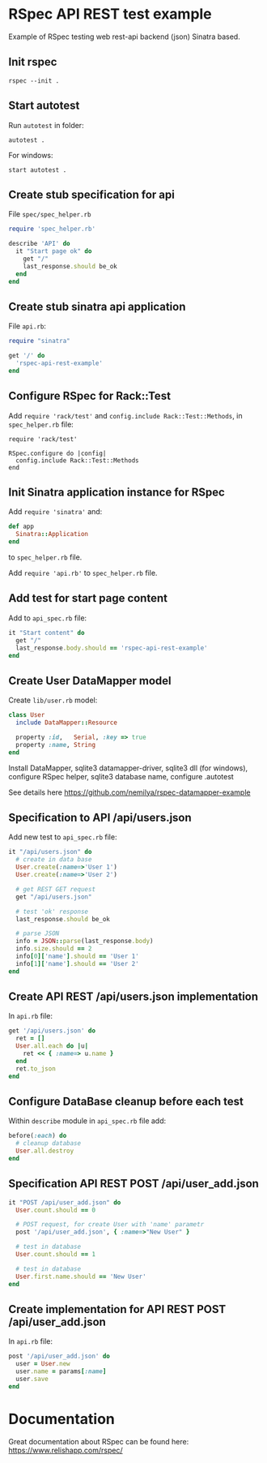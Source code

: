 RSpec API REST test example
===========================

Example of RSpec testing web rest-api backend (json) Sinatra based.


Init rspec
----------

    rspec --init .


Start autotest
--------------

Run `autotest` in folder:


    autotest .


For windows:

    start autotest .



Create stub specification for api
---------------------------------

File `spec/spec_helper.rb`


```ruby
require 'spec_helper.rb'

describe 'API' do
  it "Start page ok" do
    get "/"
    last_response.should be_ok
  end
end
```


Create stub sinatra api application
-----------------------------------

File `api.rb`:

```ruby
require "sinatra"

get '/' do
  'rspec-api-rest-example'
end
```



Configure RSpec for Rack::Test
------------------------------

Add `require 'rack/test'` and `config.include Rack::Test::Methods`, in `spec_helper.rb` file:


    require 'rack/test'

    RSpec.configure do |config|
      config.include Rack::Test::Methods
    end


Init Sinatra application instance for RSpec
-------------------------------------------

Add `require 'sinatra'` and:

```ruby
def app
  Sinatra::Application
end
```

to `spec_helper.rb` file.

Add `require 'api.rb'` to `spec_helper.rb` file.


Add test for start page content
-------------------------------

Add to `api_spec.rb` file:

```ruby
it "Start content" do
  get "/"
  last_response.body.should == 'rspec-api-rest-example'
end
```


Create User DataMapper model
----------------------------

Create `lib/user.rb` model:

```ruby
class User
  include DataMapper::Resource

  property :id,   Serial, :key => true
  property :name, String
end
```

Install DataMapper, sqlite3 datamapper-driver, 
sqlite3 dll (for windows), configure RSpec helper, 
sqlite3 database name, configure .autotest

See details here https://github.com/nemilya/rspec-datamapper-example


Specification to API /api/users.json
------------------------------------

Add new test to `api_spec.rb` file:

```ruby
it "/api/users.json" do
  # create in data base
  User.create(:name=>'User 1')
  User.create(:name=>'User 2')

  # get REST GET request
  get "/api/users.json"

  # test 'ok' response
  last_response.should be_ok

  # parse JSON
  info = JSON::parse(last_response.body)
  info.size.should == 2
  info[0]['name'].should == 'User 1'
  info[1]['name'].should == 'User 2'
end        
```

Create API REST /api/users.json implementation
----------------------------------------------

In `api.rb` file:

```ruby
get '/api/users.json' do
  ret = []
  User.all.each do |u|
    ret << { :name=> u.name }
  end
  ret.to_json
end
```


Configure DataBase cleanup before each test
-------------------------------------------

Within `describe` module in `api_spec.rb` file add:

```ruby
before(:each) do
  # cleanup database
  User.all.destroy
end
```

Specification API REST POST /api/user_add.json
----------------------------------------------

```ruby
it "POST /api/user_add.json" do
  User.count.should == 0

  # POST request, for create User with 'name' parametr
  post '/api/user_add.json', { :name=>"New User" }

  # test in database
  User.count.should == 1

  # test in database
  User.first.name.should == 'New User'
end
```

Create implementation for API REST POST /api/user_add.json
----------------------------------------------------------

In `api.rb` file:

```ruby
post '/api/user_add.json' do
  user = User.new
  user.name = params[:name]
  user.save
end
```


Documentation
=============

Great documentation about RSpec can be found here:
https://www.relishapp.com/rspec/